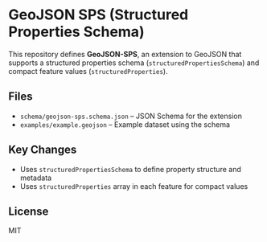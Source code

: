 # GeoJSON SPS (Structured Properties Schema)

This repository defines **GeoJSON-SPS**, an extension to GeoJSON that supports
a structured properties schema (`structuredPropertiesSchema`) and compact feature
values (`structuredProperties`).

## Files

- `schema/geojson-sps.schema.json` – JSON Schema for the extension
- `examples/example.geojson` – Example dataset using the schema

## Key Changes
- Uses `structuredPropertiesSchema` to define property structure and metadata
- Uses `structuredProperties` array in each feature for compact values

## License
MIT
